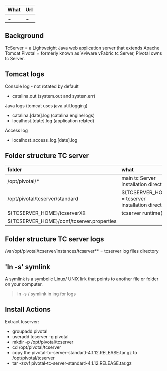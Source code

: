 | What        | Url                                                                                                                            |
|-------------|--------------------------------------------------------------------------------------------------------------------------------|
| ...         | ...                                                                                                                            | 

## Background
TcServer = a Lightweight Java web application server that extends Apache Tomcat
Pivotal  = formerly known as VMware vFabric tc Server, Pivotal owns tc Server.

## Tomcat logs
Console log - not rotated by default
- catalina.out (system.out and system.err)

Java logs (tomcat uses java.util.logging)
- catalina.[date].log (catalina engine logs)
- localhost.[date].log (application related)

Access log
- localhost_access_log.[date].log

## Folder structure TC server
| folder                                    | what                                               |
|:------------------------------------------|:---------------------------------------------------|
| /opt/pivotal/*                            | main tc Server installation directory              |
| /opt/pivotal/tcserver/standard            | ${TCSERVER_HOME} = tcserver installation directory |
| ${TCSERVER_HOME}/tcserverXX               | tcserver runtime(s)                                |
| ${TCSERVER_HOME}/conf/tcserver.properties |                                                    |

## Folder structure TC server logs
/var/opt/pivotal/tcserver/instances/tcserver** = tcserver log files directory

## 'ln -s' symlink
A symlink is a symbolic Linux/ UNIX link that points to another file or folder on your computer.
> ln -s /<path to be linked> <path of the link to be created>
> symlink in ing for logs

## Install Actions
Extract tcserver:
- groupadd pivotal
- useradd tcserver -g pivotal
- mkdir -p /opt/pivotal/tcserver
- cd /opt/pivotal/tcserver
- copy the pivotal-tc-server-standard-4.1.12.RELEASE.tar.gz to /opt/pivotal/tcserver
- tar -zxvf pivotal-tc-server-standard-4.1.12.RELEASE.tar.gz


